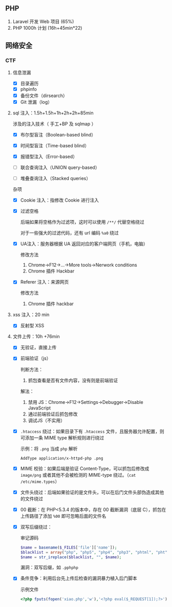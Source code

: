 ## PHP

1. Laravel 开发 Web 项目 (65%)
2. PHP 1000h 计划 (16h+45min*22)

## 网络安全

### CTF

1. 信息泄漏

    - [x] 目录遍历
    - [x] phpinfo
    - [x] 备份文件（dirsearch）
    - [x] Git 泄漏（log）

2. sql 注入：1.5h+1.5h+1h+2h+2h+85min

    涉及的注入技术（ 手工+BP 及 sqlmap ）

    - [x] 布尔型盲注（Boolean-based blind）

    - [x] 时间型盲注（Time-based blind）

    - [x] 报错型注入（Error-based）

    - [ ] 联合查询注入（UNION query-based）

    - [ ] 堆叠查询注入（Stacked queries）

    杂项

    - [x] Cookie 注入：指修改 Cookie 进行注入

    - [x] 过滤空格

        后端如果将空格作为过滤项，这时可以使用 `/**/` 代替空格绕过

        对于一些强大的过滤代码，还有 url 编码 `%a0` 绕过

    - [x] UA注入：服务器根据 UA 返回对应的客户端网页（手机，电脑）

        修改方法

        1. Chrome->F12->...->More tools->Nerwork conditions
        2. Chrome 插件 Hackbar

    - [x] Referer 注入：来源网页

        修改方法

        1. Chrome 插件 hackbar

3. xss 注入：20 min

    - [x] 反射型 XSS

4. 文件上传：10h +76min
    - [x] 无验证，直接上传

    - [x] 前端验证（js）

        判断方法：

        1. 抓包查看是否有文件内容，没有则是前端验证

        解法：

        1. 禁用 JS：Chrome->F12->Settings->Debugger->Disable JavaScript
        2. 通过前端验证后抓包修改
        3. 调试JS（不实用）

    - [x] `.htaccess` 绕过：如果目录下有 `.htaccess` 文件，且服务器允许配置，则可添加一条 MIME type 解析规则进行绕过

        示例：将 `.png` 当成 `php` 解析

        ```
        AddType application/x-httpd-php .png
        ```

    - [x] MIME 校验：如果后端是验证 Content-Type，可以抓包后修改成 `image/png` 或者其他不会被检测的 MIME-type 绕过。（`cat /etc/mime.types`）

    - [x] 文件头绕过：后端如果验证的是文件头，可以在后门文件头部伪造成其他的文件绕过

    - [x] 00 截断：在 PHP<5.3.4 的版本中，存在 00 截断漏洞（底层 C），抓包在上传路径了添加 `%00` 即可忽略后面的文件名

    - [x] 双写后缀绕过：

        审记源码

        ```php
        $name = basename($_FILES['file']['name']);
        $blacklist = array("php", "php5", "php4", "php3", "phtml", "pht", "jsp", "jspa", "jspx", "jsw", "jsv", "jspf", "jtml", "asp", "aspx", "asa", "asax", "ascx", "ashx", "asmx", "cer", "swf", "htaccess", "ini");
        $name = str_ireplace($blacklist, "", $name);
        ```

        漏洞：双写后缀，如 `.pphphp`

    - [x] 条件竞争：利用后台先上传后检查的漏洞暴力植入后门脚本

        示例文件

        ```php
        <?php fputs(fopen('xiao.php','w'),'<?php eval($_REQUEST[1]);?>');?>
        ```

        

    

